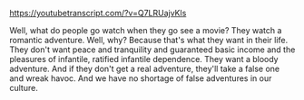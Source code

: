 https://youtubetranscript.com/?v=Q7LRUajvKls

 Well, what do people go watch when they go see a movie? They watch a romantic adventure. Well, why? Because that's what they want in their life. They don't want peace and tranquility and guaranteed basic income and the pleasures of infantile, ratified infantile dependence. They want a bloody adventure. And if they don't get a real adventure, they'll take a false one and wreak havoc. And we have no shortage of false adventures in our culture.